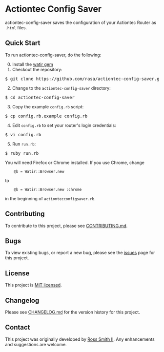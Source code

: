 # Actiontec Config Saver

actiontec-config-saver saves the configuration of your Actiontec Router as `.html` files.

## Quick Start

To run actiontec-config-saver, do the following:

0. Install the [watir gem](http://watir.com/installation/)
1. Checkout the repository:
<pre>
$ git clone https://github.com/rasa/actiontec-config-saver.git
</pre>
2. Change to the `actiontec-config-saver` directory:
<pre>
$ cd actiontec-config-saver
</pre>
3. Copy the example `config.rb` script:
<pre>
$ cp config.rb.example config.rb
</pre>
4. Edit `config.rb` to set your router's login credentials:
<pre>
$ vi config.rb
</pre>
5. Run `run.rb`:
<pre>
$ ruby run.rb
</pre>

You will need Firefox or Chrome installed. If you use Chrome, change
````
    @b = Watir::Browser.new
````
to
````
    @b = Watir::Browser.new :chrome
````
in the beginning of `actiontecconfigsaver.rb`.

## Contributing

To contribute to this project, please see [CONTRIBUTING.md](CONTRIBUTING.md).

## Bugs

To view existing bugs, or report a new bug, please see the [issues](/issues) page for this project.

## License

This project is [MIT licensed](LICENSE).

## Changelog

Please see [CHANGELOG.md](CHANGELOG.md) for the version history for this project.

## Contact

This project was originally developed by [Ross Smith II](mailto:ross@smithii.com).
Any enhancements and suggestions are welcome.
